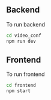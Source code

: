 ## Backend

To run backend

```bash
cd video_conf
npm run dev
```

## Frontend

To run frontend

```bash
cd frontend
npm start
```
